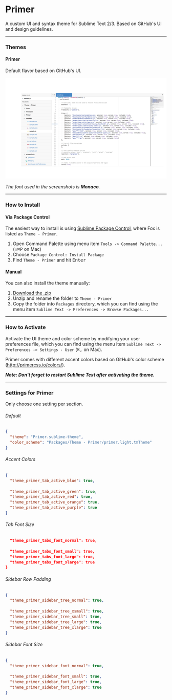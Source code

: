 # Primer

A custom UI and syntax theme for Sublime Text 2/3. Based on GitHub's UI and design guidelines.

***

### Themes

#### Primer

Default flavor based on GitHub's UI.

![image](screenshots/js.png)

*The font used in the screenshots is __Monaco__.*

***

### How to Install

#### Via Package Control

The easiest way to install is using [Sublime Package Control](https://sublime.wbond.net), where Fox is listed as `Theme - Primer`.

1. Open Command Palette using menu item `Tools -> Command Palette...` (<kbd>⇧</kbd><kbd>⌘</kbd><kbd>P</kbd> on Mac)
2. Choose `Package Control: Install Package`
3. Find `Theme - Primer` and hit <kbd>Enter</kbd>

#### Manual

You can also install the theme manually:

1. [Download the .zip](https://github.com/karelvuong/st-primer/archive/master.zip)
2. Unzip and rename the folder to `Theme - Primer`
3. Copy the folder into `Packages` directory, which you can find using the menu item `Sublime Text -> Preferences -> Browse Packages...`

***

### How to Activate

Activate the UI theme and color scheme by modifying your user preferences file, which you can find using the menu item `Sublime Text -> Preferences -> Settings - User` (<kbd>⌘</kbd><kbd>,</kbd> on Mac).

Primer comes with different accent colors based on GitHub's color scheme (http://primercss.io/colors/).

***Note: Don't forget to restart Sublime Text after activating the theme.***

***

### Settings for Primer

Only choose one setting per section.

###### Default

```json
{
  "theme": "Primer.sublime-theme",
  "color_scheme": "Packages/Theme - Primer/primer.light.tmTheme"
}
```

###### Accent Colors

```json
{
  "theme_primer_tab_active_blue": true,
  
  "theme_primer_tab_active_green": true,
  "theme_primer_tab_active_red": true,
  "theme_primer_tab_active_orange": true,
  "theme_primer_tab_active_purple": true
}
```

###### Tab Font Size

```json
  "theme_primer_tabs_font_normal": true,
  
  "theme_primer_tabs_font_small": true,
  "theme_primer_tabs_font_large": true,
  "theme_primer_tabs_font_xlarge": true
}
```

###### Sidebar Row Padding

```json
{
  "theme_primer_sidebar_tree_normal": true,
  
  "theme_primer_sidebar_tree_xsmall": true,
  "theme_primer_sidebar_tree_small": true,      
  "theme_primer_sidebar_tree_large": true,
  "theme_primer_sidebar_tree_xlarge": true
}
```

###### Sidebar Font Size
```json
{
  "theme_primer_sidebar_font_normal": true,
  
  "theme_primer_sidebar_font_small": true,      
  "theme_primer_sidebar_font_large": true,
  "theme_primer_sidebar_font_xlarge": true
}
```
